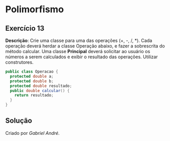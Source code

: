 # Polimorfismo
## Exercício 13
**Descrição**: Crie uma classe para uma das operações (+, -, /, *). Cada operação deverá herdar a classe Operação abaixo, e fazer a sobrescrita do método calcular. Uma classe **Principal** deverá solicitar ao usuário os números a serem calculados e exibir o resultado das operações. Utilizar construtores.
~~~java
public class Operacao {
  protected double a;
  protected double b;
  protected double resultado;
  public double calcular() {
    return resultado;
  }
}
~~~
## Solução


Criado por _Gabriel André._

